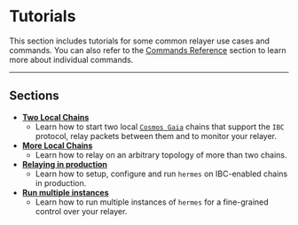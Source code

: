 # Tutorials

This section includes tutorials for some common relayer use cases and commands. You can also refer to the [Commands Reference](../commands/index.md) section to learn more about individual commands.

---

## Sections

- **[Two Local Chains](./local-chains/index.md)**
    * Learn how to start two local [`Cosmos Gaia`](https://github.com/cosmos/gaia) chains that support the `IBC` protocol, relay packets between them and to monitor your relayer.
- **[More Local Chains](./more-chains/index.md)**
    * Learn how to relay on an arbitrary topology of more than two chains.
- **[Relaying in production](./production/index.md)**
    * Learn how to setup, configure and run `hermes` on IBC-enabled chains in production.
- **[Run multiple instances](./concurrent/index.md)**
    * Learn how to run multiple instances of `hermes` for a fine-grained control over your relayer.